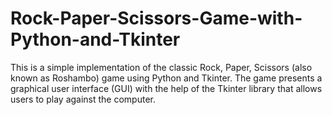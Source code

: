 # Rock-Paper-Scissors-Game-with-Python-and-Tkinter
This is a simple implementation of the classic Rock, Paper, Scissors (also known as Roshambo) game using Python and Tkinter. The game presents a graphical user interface (GUI) with the help of the Tkinter library that allows users to play against the computer.
